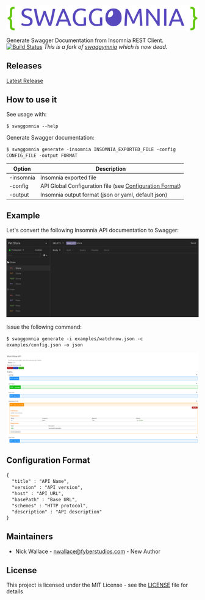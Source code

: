 <div align="center">
  <img src="logo.png"/>
</div>


Generate Swagger Documentation from Insomnia REST Client. [![Build Status](https://travis-ci.com/Fyb3roptik/swaggomnia.svg?branch=master)](https://travis-ci.com/Fyb3roptik/swaggomnia)
*This is a fork of [swaggymnia](https://github.com/mlabouardy/swaggymnia) which is now dead.*

## Releases
[Latest Release](https://github.com/Fyb3roptik/swaggomnia/releases/latest)

## How to use it

See usage with:

```
$ swaggomnia --help
```

Generate Swagger documentation:

```
$ swaggomnia generate -insomnia INSOMNIA_EXPORTED_FILE -config CONFIG_FILE -output FORMAT
```

| Option | Description |
| ------ | ----------- |
| -insomnia | Insomnia exported file |
| -config | API Global Configuration file (see [Configuration Format](#configuration-format))|
| -output | Insomnia output format (json or yaml, default json)  |


## Example

Let's convert the following Insomnia API documentation to Swagger:

<div align="center">
  <img src="insomnia.png"/>
</div>

Issue the following command:

```
$ swaggomnia generate -i examples/watchnow.json -c examples/config.json -o json
```

<div align="center">
  <img src="swagger.png"/>
</div>

## Configuration Format

```
{
  "title" : "API Name",
  "version" : "API version",
  "host" : "API URL",
  "basePath" : "Base URL",
  "schemes" : "HTTP protocol",
  "description" : "API description"
}
```

## Maintainers
- Nick Wallace - nwallace@fyberstudios.com - New Author

## License

This project is licensed under the MIT License - see the [LICENSE](LICENSE) file for details
